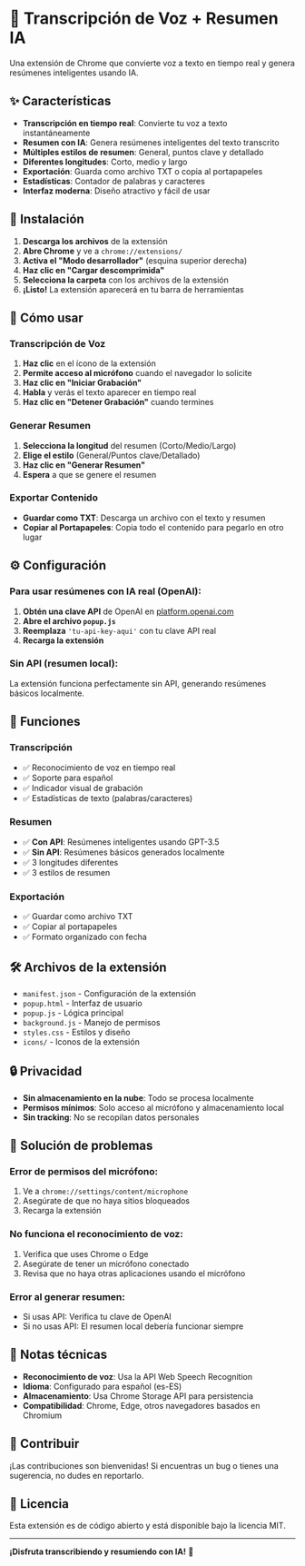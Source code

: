 # 🎤 Transcripción de Voz + Resumen IA

Una extensión de Chrome que convierte voz a texto en tiempo real y genera resúmenes inteligentes usando IA.

## ✨ Características

- **Transcripción en tiempo real**: Convierte tu voz a texto instantáneamente
- **Resumen con IA**: Genera resúmenes inteligentes del texto transcrito
- **Múltiples estilos de resumen**: General, puntos clave y detallado
- **Diferentes longitudes**: Corto, medio y largo
- **Exportación**: Guarda como archivo TXT o copia al portapapeles
- **Estadísticas**: Contador de palabras y caracteres
- **Interfaz moderna**: Diseño atractivo y fácil de usar

## 🚀 Instalación

1. **Descarga los archivos** de la extensión
2. **Abre Chrome** y ve a `chrome://extensions/`
3. **Activa el "Modo desarrollador"** (esquina superior derecha)
4. **Haz clic en "Cargar descomprimida"**
5. **Selecciona la carpeta** con los archivos de la extensión
6. **¡Listo!** La extensión aparecerá en tu barra de herramientas

## 📖 Cómo usar

### Transcripción de Voz
1. **Haz clic** en el ícono de la extensión
2. **Permite acceso al micrófono** cuando el navegador lo solicite
3. **Haz clic en "Iniciar Grabación"**
4. **Habla** y verás el texto aparecer en tiempo real
5. **Haz clic en "Detener Grabación"** cuando termines

### Generar Resumen
1. **Selecciona la longitud** del resumen (Corto/Medio/Largo)
2. **Elige el estilo** (General/Puntos clave/Detallado)
3. **Haz clic en "Generar Resumen"**
4. **Espera** a que se genere el resumen

### Exportar Contenido
- **Guardar como TXT**: Descarga un archivo con el texto y resumen
- **Copiar al Portapapeles**: Copia todo el contenido para pegarlo en otro lugar

## ⚙️ Configuración

### Para usar resúmenes con IA real (OpenAI):
1. **Obtén una clave API** de OpenAI en [platform.openai.com](https://platform.openai.com)
2. **Abre el archivo `popup.js`**
3. **Reemplaza** `'tu-api-key-aqui'` con tu clave API real
4. **Recarga la extensión**

### Sin API (resumen local):
La extensión funciona perfectamente sin API, generando resúmenes básicos localmente.

## 🔧 Funciones

### Transcripción
- ✅ Reconocimiento de voz en tiempo real
- ✅ Soporte para español
- ✅ Indicador visual de grabación
- ✅ Estadísticas de texto (palabras/caracteres)

### Resumen
- ✅ **Con API**: Resúmenes inteligentes usando GPT-3.5
- ✅ **Sin API**: Resúmenes básicos generados localmente
- ✅ 3 longitudes diferentes
- ✅ 3 estilos de resumen

### Exportación
- ✅ Guardar como archivo TXT
- ✅ Copiar al portapapeles
- ✅ Formato organizado con fecha

## 🛠️ Archivos de la extensión

- `manifest.json` - Configuración de la extensión
- `popup.html` - Interfaz de usuario
- `popup.js` - Lógica principal
- `background.js` - Manejo de permisos
- `styles.css` - Estilos y diseño
- `icons/` - Iconos de la extensión

## 🔒 Privacidad

- **Sin almacenamiento en la nube**: Todo se procesa localmente
- **Permisos mínimos**: Solo acceso al micrófono y almacenamiento local
- **Sin tracking**: No se recopilan datos personales

## 🐛 Solución de problemas

### Error de permisos del micrófono:
1. Ve a `chrome://settings/content/microphone`
2. Asegúrate de que no haya sitios bloqueados
3. Recarga la extensión

### No funciona el reconocimiento de voz:
1. Verifica que uses Chrome o Edge
2. Asegúrate de tener un micrófono conectado
3. Revisa que no haya otras aplicaciones usando el micrófono

### Error al generar resumen:
- Si usas API: Verifica tu clave de OpenAI
- Si no usas API: El resumen local debería funcionar siempre

## 📝 Notas técnicas

- **Reconocimiento de voz**: Usa la API Web Speech Recognition
- **Idioma**: Configurado para español (es-ES)
- **Almacenamiento**: Usa Chrome Storage API para persistencia
- **Compatibilidad**: Chrome, Edge, otros navegadores basados en Chromium

## 🤝 Contribuir

¡Las contribuciones son bienvenidas! Si encuentras un bug o tienes una sugerencia, no dudes en reportarlo.

## 📄 Licencia

Esta extensión es de código abierto y está disponible bajo la licencia MIT.

---

**¡Disfruta transcribiendo y resumiendo con IA!** 🎉